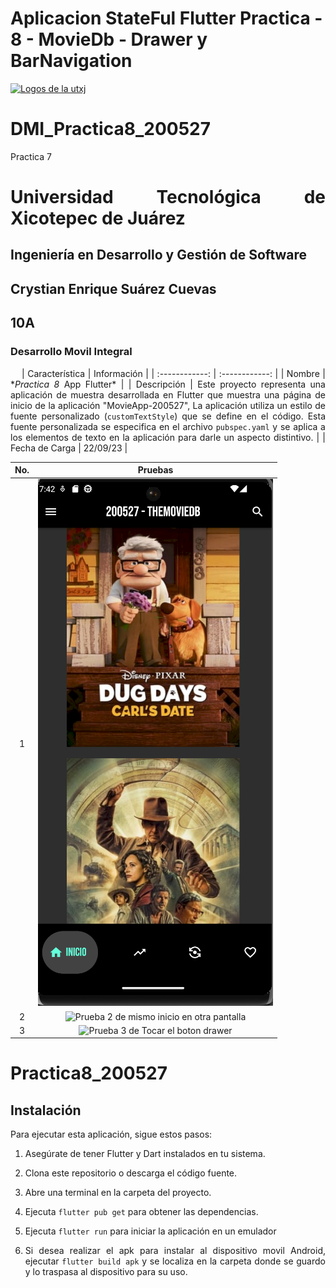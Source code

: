 # Aplicacion StateFul Flutter Practica - 8 - MovieDb - Drawer y BarNavigation

[![Logos de la utxj](https://i.postimg.cc/15q3LFXF/Banner-de-Twitch-Nubes-Gamer-Chica-Morado.png)](https://postimg.cc/MvzwBvyZ)

<div align="Justify">

# DMI_Practica8_200527

Practica 7

# Universidad Tecnológica de Xicotepec de Juárez

## Ingeniería en Desarrollo y Gestión de Software

## Crystian Enrique Suárez Cuevas

## 10A

### Desarrollo Movil Integral

&nbsp;
&nbsp;
| Característica | Información |
| :------------: | :------------: |
| Nombre | \*_Practica 8_ App Flutter\* |
| Descripción | Este proyecto representa una aplicación de muestra desarrollada en Flutter que muestra una página de inicio de la aplicación "MovieApp-200527", La aplicación utiliza un estilo de fuente personalizado (`customTextStyle`) que se define en el código. Esta fuente personalizada se especifica en el archivo `pubspec.yaml` y se aplica a los elementos de texto en la aplicación para darle un aspecto distintivo. |
| Fecha de Carga | 22/09/23 |
                                                                                 

| No. |                     Pruebas                     |
| :-: | :---------------------------------------------: |
|  1  |     ![Prueba 1 de inicio a la aplicacion](https://github.com/srzzuares/dmi_moviedb_practica8_200527_flutter/blob/main/asset/pruebas/p-1.png)     |
|  2  |   ![Prueba 2 de mismo inicio en otra pantalla](https://github.com/srzzuares/dmi_moviedb_Practica7_200527_flutter/blob/main/asset/pruebas/p-2.png)   |
|  3  | ![Prueba 3 de Tocar el boton drawer](https://github.com/srzzuares/dmi_moviedb_Practica7_200527_flutter/blob/main/asset/pruebas/p-3.png) |


# Practica8_200527

## Instalación

Para ejecutar esta aplicación, sigue estos pasos:

1. Asegúrate de tener Flutter y Dart instalados en tu sistema.

2. Clona este repositorio o descarga el código fuente.

3. Abre una terminal en la carpeta del proyecto.

4. Ejecuta `flutter pub get` para obtener las dependencias.

5. Ejecuta `flutter run` para iniciar la aplicación en un emulador

6. Si desea realizar el apk para instalar al dispositivo movil Android, ejecutar `flutter build apk` y se localiza en la carpeta donde se guardo y lo traspasa al dispositivo para su uso.
